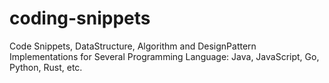 # coding-snippets

Code Snippets, DataStructure, Algorithm and DesignPattern Implementations for Several Programming Language: Java, JavaScript, Go, Python, Rust, etc.
